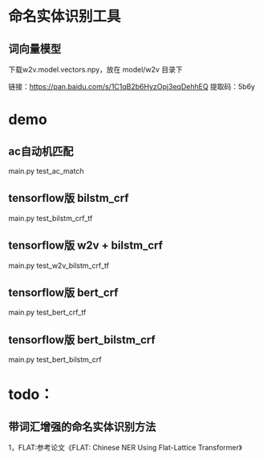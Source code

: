 # 命名实体识别工具

## 词向量模型
下载w2v.model.vectors.npy，放在 model/w2v 目录下

链接：https://pan.baidu.com/s/1C1qB2b6HyzOpj3eqDehhEQ 提取码：5b6y

# demo
## ac自动机匹配
main.py test_ac_match

## tensorflow版 bilstm_crf
main.py test_bilstm_crf_tf

## tensorflow版 w2v + bilstm_crf
main.py test_w2v_bilstm_crf_tf

## tensorflow版 bert_crf
main.py test_bert_crf_tf

## tensorflow版 bert_bilstm_crf
main.py test_bert_bilstm_crf

# todo：
## 带词汇增强的命名实体识别方法
1，FLAT:参考论文《FLAT: Chinese NER Using Flat-Lattice Transformer》
